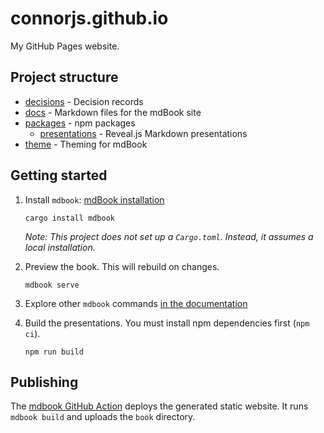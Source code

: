 # connorjs.github.io

My GitHub Pages website.

## Project structure

- [decisions](./decisions) - Decision records
- [docs](./docs) - Markdown files for the mdBook site
- [packages](./packages) - npm packages
  - [presentations](./packages/presentations) - Reveal.js Markdown presentations
- [theme](./theme) - Theming for mdBook

## Getting started

1. Install `mdbook`: [mdBook installation](https://rust-lang.github.io/mdBook/guide/installation.html)

   ```shell
   cargo install mdbook
   ```

   _Note: This project does not set up a `Cargo.toml`. Instead, it assumes a local installation._

2. Preview the book. This will rebuild on changes.

   ```shell
   mdbook serve
   ```

3. Explore other `mdbook` commands [in the documentation](https://rust-lang.github.io/mdBook/cli/index.html)

4. Build the presentations. You must install npm dependencies first (`npm ci`).

   ```shell
   npm run build
   ```

## Publishing

The [mdbook GitHub Action](./.github/workflows/mdbook.yml) deploys the generated static website.
It runs `mdbook build` and uploads the `book` directory.
